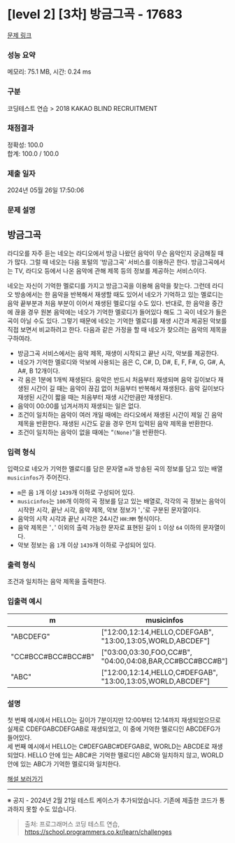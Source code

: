 # [level 2] [3차] 방금그곡 - 17683 

[문제 링크](https://school.programmers.co.kr/learn/courses/30/lessons/17683) 

### 성능 요약

메모리: 75.1 MB, 시간: 0.24 ms

### 구분

코딩테스트 연습 > 2018 KAKAO BLIND RECRUITMENT

### 채점결과

정확성: 100.0<br/>합계: 100.0 / 100.0

### 제출 일자

2024년 05월 26일 17:50:06

### 문제 설명

<h2>방금그곡</h2>

<p>라디오를 자주 듣는 네오는 라디오에서 방금 나왔던 음악이 무슨 음악인지 궁금해질 때가 많다. 그럴 때 네오는 다음 포털의 '방금그곡' 서비스를 이용하곤 한다. 방금그곡에서는 TV, 라디오 등에서 나온 음악에 관해 제목 등의 정보를 제공하는 서비스이다.</p>

<p>네오는 자신이 기억한 멜로디를 가지고 방금그곡을 이용해 음악을 찾는다. 그런데 라디오 방송에서는 한 음악을 반복해서 재생할 때도 있어서 네오가 기억하고 있는 멜로디는 음악 끝부분과 처음 부분이 이어서 재생된 멜로디일 수도 있다. 반대로, 한 음악을 중간에 끊을 경우 원본 음악에는 네오가 기억한 멜로디가 들어있다 해도 그 곡이 네오가 들은 곡이 아닐 수도 있다. 그렇기 때문에 네오는 기억한 멜로디를 재생 시간과 제공된 악보를 직접 보면서 비교하려고 한다. 다음과 같은 가정을 할 때 네오가 찾으려는 음악의 제목을 구하여라.</p>

<ul>
<li>방금그곡 서비스에서는 음악 제목, 재생이 시작되고 끝난 시각, 악보를 제공한다.</li>
<li>네오가 기억한 멜로디와 악보에 사용되는 음은 C, C#, D, D#, E, F, F#, G, G#, A, A#, B 12개이다.</li>
<li>각 음은 1분에 1개씩 재생된다. 음악은 반드시 처음부터 재생되며 음악 길이보다 재생된 시간이 길 때는 음악이 끊김 없이 처음부터 반복해서 재생된다. 음악 길이보다 재생된 시간이 짧을 때는 처음부터 재생 시간만큼만 재생된다.</li>
<li>음악이 00:00를 넘겨서까지 재생되는 일은 없다.</li>
<li>조건이 일치하는 음악이 여러 개일 때에는 라디오에서 재생된 시간이 제일 긴 음악 제목을 반환한다. 재생된 시간도 같을 경우 먼저 입력된 음악 제목을 반환한다.</li>
<li>조건이 일치하는 음악이 없을 때에는 “<code>(None)</code>”을 반환한다.</li>
</ul>

<h3>입력 형식</h3>

<p>입력으로 네오가 기억한 멜로디를 담은 문자열 <code>m</code>과 방송된 곡의 정보를 담고 있는 배열 <code>musicinfos</code>가 주어진다.</p>

<ul>
<li><code>m</code>은 음 <code>1</code>개 이상 <code>1439</code>개 이하로 구성되어 있다.</li>
<li><code>musicinfos</code>는 <code>100</code>개 이하의 곡 정보를 담고 있는 배열로, 각각의 곡 정보는 음악이 시작한 시각, 끝난 시각, 음악 제목, 악보 정보가 '<code>,</code>'로 구분된 문자열이다.</li>
<li>음악의 시작 시각과 끝난 시각은 24시간 <code>HH:MM</code> 형식이다.</li>
<li>음악 제목은 '<code>,</code>' 이외의 출력 가능한 문자로 표현된 길이 <code>1</code> 이상 <code>64</code> 이하의 문자열이다.</li>
<li>악보 정보는 음 <code>1</code>개 이상 <code>1439</code>개 이하로 구성되어 있다.</li>
</ul>

<h3>출력 형식</h3>

<p>조건과 일치하는 음악 제목을 출력한다.</p>

<h3>입출력 예시</h3>
<table class="table">
        <thead><tr>
<th>m</th>
<th>musicinfos</th>
<th>answer</th>
</tr>
</thead>
        <tbody><tr>
<td>"ABCDEFG"</td>
<td>["12:00,12:14,HELLO,CDEFGAB", "13:00,13:05,WORLD,ABCDEF"]</td>
<td>"HELLO"</td>
</tr>
<tr>
<td>"CC#BCC#BCC#BCC#B"</td>
<td>["03:00,03:30,FOO,CC#B", "04:00,04:08,BAR,CC#BCC#BCC#B"]</td>
<td>"FOO"</td>
</tr>
<tr>
<td>"ABC"</td>
<td>["12:00,12:14,HELLO,C#DEFGAB", "13:00,13:05,WORLD,ABCDEF"]</td>
<td>"WORLD"</td>
</tr>
</tbody>
      </table>
<h3>설명</h3>

<p>첫 번째 예시에서 HELLO는 길이가 7분이지만 12:00부터 12:14까지 재생되었으므로 실제로 CDEFGABCDEFGAB로 재생되었고, 이 중에 기억한 멜로디인 ABCDEFG가 들어있다.<br>
세 번째 예시에서 HELLO는 C#DEFGABC#DEFGAB로, WORLD는 ABCDE로 재생되었다. HELLO 안에 있는 ABC#은 기억한 멜로디인 ABC와 일치하지 않고, WORLD 안에 있는 ABC가 기억한 멜로디와 일치한다.</p>

<p><a href="http://tech.kakao.com/2017/11/14/kakao-blind-recruitment-round-3/" target="_blank" rel="noopener">해설 보러가기</a></p>


<hr>

<p>※ 공지 - 2024년 2월 21일 테스트 케이스가 추가되었습니다. 기존에 제출한 코드가 통과하지 못할 수도 있습니다.</p>


> 출처: 프로그래머스 코딩 테스트 연습, https://school.programmers.co.kr/learn/challenges